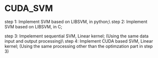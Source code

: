 # CUDA_SVM

step 1: Implement SVM based on LIBSVM, in python;\\
step 2: Implement SVM based on LIBSVM, in C;

step 3: Impelement sequential SVM, Linear kernel; (Using the same data input and output processing)\\
step 4: Implement CUDA based SVM, Linear kernel; (Using the same processing other than the optimzation part in step 3)
